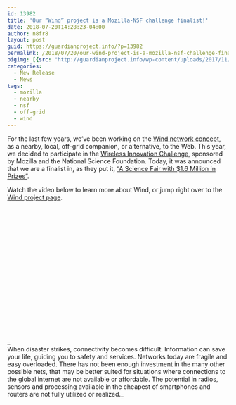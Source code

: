 ```yaml
---
id: 13982
title: 'Our “Wind” project is a Mozilla-NSF challenge finalist!'
date: 2018-07-20T14:28:23-04:00
author: n8fr8
layout: post
guid: https://guardianproject.info/?p=13982
permalink: /2018/07/20/our-wind-project-is-a-mozilla-nsf-challenge-finalist/
bigimg: [{src: "http://guardianproject.info/wp-content/uploads/2017/11/wind_v3-1.jpg",}]
categories:
  - New Release
  - News
tags:
  - mozilla
  - nearby
  - nsf
  - off-grid
  - wind
---
```

For the last few years, we’ve been working on the [Wind network concept](https://guardianproject.info/wind/), as a nearby, local, off-grid companion, or alternative, to the Web. This year, we decided to participate in the [Wireless Innovation Challenge](https://wirelesschallenge.mozilla.org/), sponsored by Mozilla and the National Science Foundation. Today, it was announced that we are a finalist in, as they put it, [“A Science Fair with $1.6 Million in Prizes”](https://blog.mozilla.org/blog/2018/07/19/a-science-fair-with-1-6-million-in-prizes/). 

Watch the video below to learn more about Wind, or jump right over to the [Wind project page](https://guardianproject.info/wind/).

<div class="arve-wrapper" data-mode="normal" data-provider="youtube" id="arve-fGuiy3rlOVQ" style="max-width:945px;" itemscope itemtype="http://schema.org/VideoObject">
  <div class="arve-embed-container" style="padding-bottom:56.250000%">
  </div>
</div>

_  
When disaster strikes, connectivity becomes difficult. Information can save your life, guiding you to safety and services. Networks today are fragile and easy overloaded. There has not been enough investment in the many other possible nets, that may be better suited for situations where connections to the global internet are not available or affordable. The potential in radios, sensors and processing available in the cheapest of smartphones and routers are not fully utilized or realized._